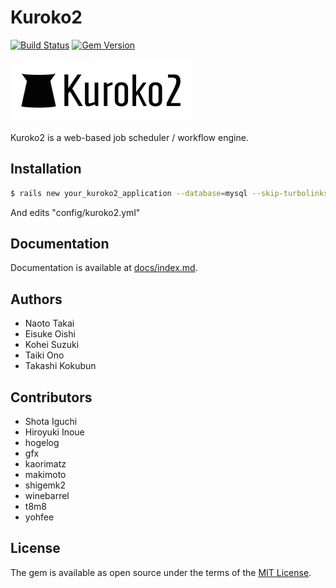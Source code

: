 # Kuroko2
[![Build Status](https://travis-ci.org/cookpad/kuroko2.svg?branch=master)](https://travis-ci.org/cookpad/kuroko2) [![Gem Version](https://badge.fury.io/rb/kuroko2.svg)](https://badge.fury.io/rb/kuroko2)

![](app/assets/images/kuroko2/kuroko-logo-horizontal.png)

Kuroko2 is a web-based job scheduler / workflow engine.

## Installation

```bash
$ rails new your_kuroko2_application --database=mysql --skip-turbolinks --skip-javascript -m https://raw.githubusercontent.com/cookpad/kuroko2/master/app_template.rb
```

And edits "config/kuroko2.yml"

## Documentation

Documentation is available at [docs/index.md](docs/index.md).

## Authors

- Naoto Takai
- Eisuke Oishi
- Kohei Suzuki
- Taiki Ono
- Takashi Kokubun

## Contributors

- Shota Iguchi
- Hiroyuki Inoue
- hogelog
- gfx
- kaorimatz
- makimoto
- shigemk2
- winebarrel
- t8m8
- yohfee

## License
The gem is available as open source under the terms of the [MIT License](http://opensource.org/licenses/MIT).

